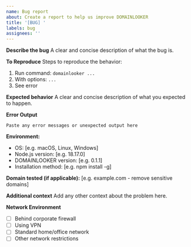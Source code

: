 ```yaml
---
name: Bug report
about: Create a report to help us improve DOMAINLOOKER
title: '[BUG] '
labels: bug
assignees: ''
---
```


**Describe the bug**
A clear and concise description of what the bug is.

**To Reproduce**
Steps to reproduce the behavior:
1. Run command: `domainlooker ...`
2. With options: `...`
3. See error

**Expected behavior**
A clear and concise description of what you expected to happen.

**Error Output**
```
Paste any error messages or unexpected output here
```

**Environment:**
 - OS: [e.g. macOS, Linux, Windows]
 - Node.js version: [e.g. 18.17.0]
 - DOMAINLOOKER version: [e.g. 0.1.1]
 - Installation method: [e.g. npm install -g]

**Domain tested (if applicable):**
[e.g. example.com - remove sensitive domains]

**Additional context**
Add any other context about the problem here.

**Network Environment**
- [ ] Behind corporate firewall
- [ ] Using VPN
- [ ] Standard home/office network
- [ ] Other network restrictions